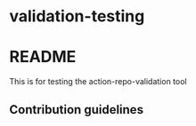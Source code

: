 # validation-testing
# README
This is for testing the action-repo-validation tool
## Contribution guidelines
